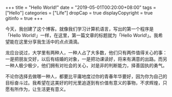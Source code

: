 +++
title = "Hello World!"
date = "2019-05-01T00:20:00+08:00"
tags = ["Hello"]
categories = ["Life"]
dropCap = true
displayCopyright = true
gitinfo = true
+++

今天，我创建了这个博客。就像我们学习计算机语言，写出的第一个程序是「Hello World!」一样，在这里，第一篇文章的标题就为「Hello World!」。我希望能在这里分享我生活中的点点滴滴。

<!-- more -->

龙应台说过，大学里有两种人，一种人占了大多数，他们只有两件值得关心的事：一是把朋友交好，以后有结婚的对象，一是把功课读好，将来有满意的出路。而另一种人极少极少，他们拥有对社会的关心，对是非的判断能力，择善固执的勇气。

不论你选择去做哪一种人，都要比平庸地度过你的青春年华要好，因为你为自己的目标奋斗过。我希望在这美好的时光里追逐到有价值有意义的事物，不求辉煌，只愿有所作为，让生活更有意义。

